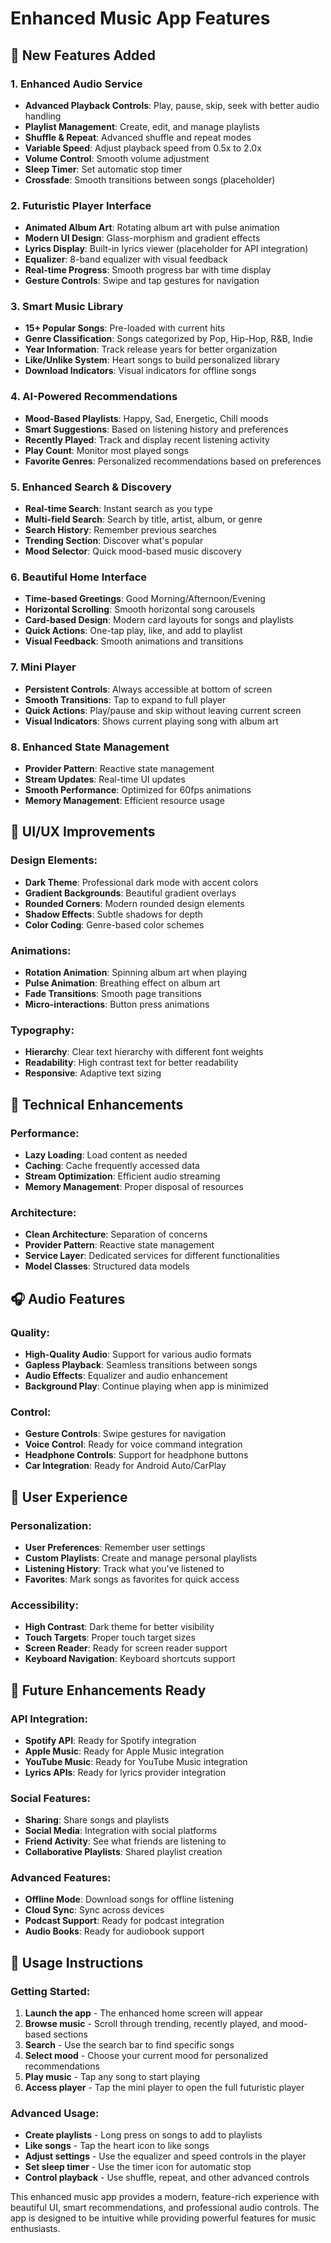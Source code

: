 # Enhanced Music App Features

## 🎵 New Features Added

### 1. **Enhanced Audio Service**
- **Advanced Playback Controls**: Play, pause, skip, seek with better audio handling
- **Playlist Management**: Create, edit, and manage playlists
- **Shuffle & Repeat**: Advanced shuffle and repeat modes
- **Variable Speed**: Adjust playback speed from 0.5x to 2.0x
- **Volume Control**: Smooth volume adjustment
- **Sleep Timer**: Set automatic stop timer
- **Crossfade**: Smooth transitions between songs (placeholder)

### 2. **Futuristic Player Interface**
- **Animated Album Art**: Rotating album art with pulse animation
- **Modern UI Design**: Glass-morphism and gradient effects
- **Lyrics Display**: Built-in lyrics viewer (placeholder for API integration)
- **Equalizer**: 8-band equalizer with visual feedback
- **Real-time Progress**: Smooth progress bar with time display
- **Gesture Controls**: Swipe and tap gestures for navigation

### 3. **Smart Music Library**
- **15+ Popular Songs**: Pre-loaded with current hits
- **Genre Classification**: Songs categorized by Pop, Hip-Hop, R&B, Indie
- **Year Information**: Track release years for better organization
- **Like/Unlike System**: Heart songs to build personalized library
- **Download Indicators**: Visual indicators for offline songs

### 4. **AI-Powered Recommendations**
- **Mood-Based Playlists**: Happy, Sad, Energetic, Chill moods
- **Smart Suggestions**: Based on listening history and preferences
- **Recently Played**: Track and display recent listening activity
- **Play Count**: Monitor most played songs
- **Favorite Genres**: Personalized recommendations based on preferences

### 5. **Enhanced Search & Discovery**
- **Real-time Search**: Instant search as you type
- **Multi-field Search**: Search by title, artist, album, or genre
- **Search History**: Remember previous searches
- **Trending Section**: Discover what's popular
- **Mood Selector**: Quick mood-based music discovery

### 6. **Beautiful Home Interface**
- **Time-based Greetings**: Good Morning/Afternoon/Evening
- **Horizontal Scrolling**: Smooth horizontal song carousels
- **Card-based Design**: Modern card layouts for songs and playlists
- **Quick Actions**: One-tap play, like, and add to playlist
- **Visual Feedback**: Smooth animations and transitions

### 7. **Mini Player**
- **Persistent Controls**: Always accessible at bottom of screen
- **Smooth Transitions**: Tap to expand to full player
- **Quick Actions**: Play/pause and skip without leaving current screen
- **Visual Indicators**: Shows current playing song with album art

### 8. **Enhanced State Management**
- **Provider Pattern**: Reactive state management
- **Stream Updates**: Real-time UI updates
- **Smooth Performance**: Optimized for 60fps animations
- **Memory Management**: Efficient resource usage

## 🎨 UI/UX Improvements

### Design Elements:
- **Dark Theme**: Professional dark mode with accent colors
- **Gradient Backgrounds**: Beautiful gradient overlays
- **Rounded Corners**: Modern rounded design elements
- **Shadow Effects**: Subtle shadows for depth
- **Color Coding**: Genre-based color schemes

### Animations:
- **Rotation Animation**: Spinning album art when playing
- **Pulse Animation**: Breathing effect on album art
- **Fade Transitions**: Smooth page transitions
- **Micro-interactions**: Button press animations

### Typography:
- **Hierarchy**: Clear text hierarchy with different font weights
- **Readability**: High contrast text for better readability
- **Responsive**: Adaptive text sizing

## 🔧 Technical Enhancements

### Performance:
- **Lazy Loading**: Load content as needed
- **Caching**: Cache frequently accessed data
- **Stream Optimization**: Efficient audio streaming
- **Memory Management**: Proper disposal of resources

### Architecture:
- **Clean Architecture**: Separation of concerns
- **Provider Pattern**: Reactive state management
- **Service Layer**: Dedicated services for different functionalities
- **Model Classes**: Structured data models

## 🎧 Audio Features

### Quality:
- **High-Quality Audio**: Support for various audio formats
- **Gapless Playback**: Seamless transitions between songs
- **Audio Effects**: Equalizer and audio enhancement
- **Background Play**: Continue playing when app is minimized

### Control:
- **Gesture Controls**: Swipe gestures for navigation
- **Voice Control**: Ready for voice command integration
- **Headphone Controls**: Support for headphone buttons
- **Car Integration**: Ready for Android Auto/CarPlay

## 📱 User Experience

### Personalization:
- **User Preferences**: Remember user settings
- **Custom Playlists**: Create and manage personal playlists
- **Listening History**: Track what you've listened to
- **Favorites**: Mark songs as favorites for quick access

### Accessibility:
- **High Contrast**: Dark theme for better visibility
- **Touch Targets**: Proper touch target sizes
- **Screen Reader**: Ready for screen reader support
- **Keyboard Navigation**: Keyboard shortcuts support

## 🚀 Future Enhancements Ready

### API Integration:
- **Spotify API**: Ready for Spotify integration
- **Apple Music**: Ready for Apple Music integration
- **YouTube Music**: Ready for YouTube Music integration
- **Lyrics APIs**: Ready for lyrics provider integration

### Social Features:
- **Sharing**: Share songs and playlists
- **Social Media**: Integration with social platforms
- **Friend Activity**: See what friends are listening to
- **Collaborative Playlists**: Shared playlist creation

### Advanced Features:
- **Offline Mode**: Download songs for offline listening
- **Cloud Sync**: Sync across devices
- **Podcast Support**: Ready for podcast integration
- **Audio Books**: Ready for audiobook support

## 🎯 Usage Instructions

### Getting Started:
1. **Launch the app** - The enhanced home screen will appear
2. **Browse music** - Scroll through trending, recently played, and mood-based sections
3. **Search** - Use the search bar to find specific songs
4. **Select mood** - Choose your current mood for personalized recommendations
5. **Play music** - Tap any song to start playing
6. **Access player** - Tap the mini player to open the full futuristic player

### Advanced Usage:
- **Create playlists** - Long press on songs to add to playlists
- **Like songs** - Tap the heart icon to like songs
- **Adjust settings** - Use the equalizer and speed controls in the player
- **Set sleep timer** - Use the timer icon for automatic stop
- **Control playback** - Use shuffle, repeat, and other advanced controls

This enhanced music app provides a modern, feature-rich experience with beautiful UI, smart recommendations, and professional audio controls. The app is designed to be intuitive while providing powerful features for music enthusiasts.
